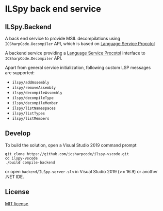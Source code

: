 # ILSpy back end service

## ILSpy.Backend

A back end service to provide MSIL decompilations using `ICSharpCode.Decompiler` API, which is based on [Language Service Procotol](https://microsoft.github.io/language-server-protocol/)

A backend service providing a [Language Service Procotol](https://microsoft.github.io/language-server-protocol/) interface to `ICSharpCode.Decompiler` API.

Apart from general service initialization, following custom LSP messages are supported:

- `ilspy/addAssembly`
- `ilspy/removeAssembly`
- `ilspy/decompileAssembly`
- `ilspy/decompileType`
- `ilspy/decompileMember`
- `ilspy/listNamespaces`
- `ilspy/listTypes`
- `ilspy/listMembers`

## Develop

To build the solution, open a Visual Studio 2019 command prompt

```
git clone https://github.com/icsharpcode/ilspy-vscode.git
cd ilspy-vscode
./build compile-backend
```

or open `backend/ILSpy-server.sln` in Visual Studio 2019 (>= 16.9) or another .NET IDE.

## License

[MIT license](LICENSE.TXT).
